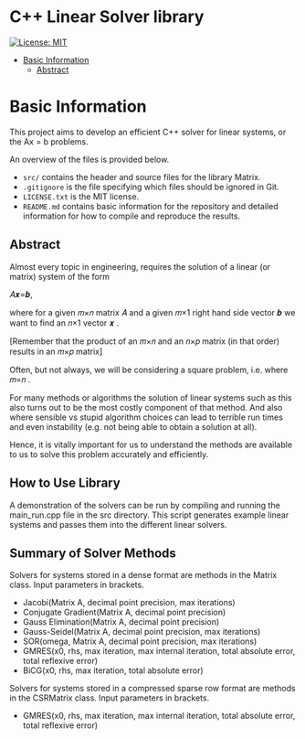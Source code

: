 # C++ Linear Solver library

[![License: MIT](https://img.shields.io/badge/License-MIT-yellow.svg)](https://opensource.org/licenses/MIT)

* [Basic Information](#basic-information)
    * [Abstract](#abstract)


# Basic Information

This project aims to develop an efficient C++ solver for linear systems, or the Ax = b problems. 

An overview of the files is provided below.

- `src/` contains the header and source files for the library Matrix.
- `.gitignore` is the file specifying which files should be ignored in Git.
- `LICENSE.txt` is the MIT license.
- `README.md` contains basic information for the repository and detailed information for how to compile and reproduce the results.

## Abstract
Almost every topic in engineering, requires the solution of a linear (or matrix) system of the form

𝐴𝒙=𝒃,
 
where for a given  𝑚×𝑛  matrix  𝐴  and a given  𝑚×1  right hand side vector  𝒃  we want to find an  𝑛×1  vector  𝒙 .

[Remember that the product of an  𝑚×𝑛  and an  𝑛×𝑝  matrix (in that order) results in an  𝑚×𝑝  matrix]

Often, but not always, we will be considering a square problem, i.e. where  𝑚=𝑛 .

For many methods or algorithms the solution of linear systems such as this also turns out to be the most costly component of that method. And also where sensible vs stupid algorithm choices can lead to terrible run times and even instability (e.g. not being able to obtain a solution at all).

Hence, it is vitally important for us to understand the methods are available to us to solve this problem accurately and efficiently.

## How to Use Library
A demonstration of the solvers can be run by compiling and running the main_run.cpp file in the src directory. This script generates example linear systems and passes them into the different linear solvers. 

## Summary of Solver Methods
Solvers for systems stored in a dense format are methods in the Matrix class. Input parameters in brackets.
- Jacobi(Matrix A, decimal point precision, max iterations)
- Conjugate Gradient(Matrix A, decimal point precision)
- Gauss Elimination(Matrix A, decimal point precision)
- Gauss-Seidel(Matrix A, decimal point precision, max iterations)
- SOR(omega, Matrix A, decimal point precision, max iterations)
- GMRES(x0, rhs, max iteration, max internal iteration, total absolute error, total reflexive error)
- BiCG(x0, rhs, max iteration, total absolute error)

Solvers for systems stored in a compressed sparse row format are methods in the CSRMatrix class. Input parameters in brackets.
- GMRES(x0, rhs, max iteration, max internal iteration, total absolute error, total reflexive error)
